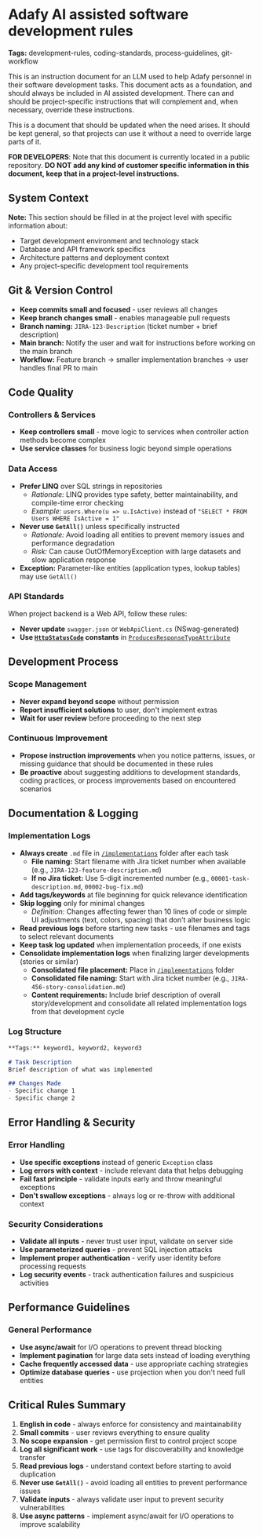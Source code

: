 # Adafy AI assisted software development rules

**Tags:** development-rules, coding-standards, process-guidelines, git-workflow

This is an instruction document for an LLM used to help Adafy personnel in their software development tasks. This document acts as a foundation, and should always be included in AI assisted development. There can and should be project-specific instructions that will complement and, when necessary, override these instructions.

This is a document that should be updated when the need arises. It should be kept general, so that projects can use it without a need to override large parts of it.

**FOR DEVELOPERS**: Note that this document is currently located in a public repository. **DO NOT add any kind of customer specific information in this document, keep that in a project-level instructions.**

## System Context

**Note:** This section should be filled in at the project level with specific information about:
- Target development environment and technology stack
- Database and API framework specifics
- Architecture patterns and deployment context
- Any project-specific development tool requirements

## Git & Version Control

- **Keep commits small and focused** - user reviews all changes
- **Keep branch changes small** - enables manageable pull requests
- **Branch naming:** `JIRA-123-Description` (ticket number + brief description)
- **Main branch:** Notify the user and wait for instructions before working on the main branch
- **Workflow:** Feature branch → smaller implementation branches → user handles final PR to main

## Code Quality

### Controllers & Services
- **Keep controllers small** - move logic to services when controller action methods become complex
- **Use service classes** for business logic beyond simple operations

### Data Access
- **Prefer LINQ** over SQL strings in repositories
  - *Rationale:* LINQ provides type safety, better maintainability, and compile-time error checking
  - *Example:* `users.Where(u => u.IsActive)` instead of `"SELECT * FROM Users WHERE IsActive = 1"`
- **Never use `GetAll()`** unless specifically instructed
  - *Rationale:* Avoid loading all entities to prevent memory issues and performance degradation
  - *Risk:* Can cause OutOfMemoryException with large datasets and slow application response
- **Exception:** Parameter-like entities (application types, lookup tables) may use `GetAll()`

### API Standards
When project backend is a Web API, follow these rules:
- **Never update** `swagger.json` or `WebApiClient.cs` (NSwag-generated)
- **Use [`HttpStatusCode`](System.Net.HttpStatusCode) constants** in [`ProducesResponseTypeAttribute`](Microsoft.AspNetCore.Mvc.ProducesResponseTypeAttribute)

## Development Process

### Scope Management
- **Never expand beyond scope** without permission
- **Report insufficient solutions** to user, don't implement extras
- **Wait for user review** before proceeding to the next step

### Continuous Improvement
- **Propose instruction improvements** when you notice patterns, issues, or missing guidance that should be documented in these rules
- **Be proactive** about suggesting additions to development standards, coding practices, or process improvements based on encountered scenarios

## Documentation & Logging

### Implementation Logs
- **Always create** `.md` file in [`/implementations`](implementations/) folder after each task
  - **File naming:** Start filename with Jira ticket number when available (e.g., `JIRA-123-feature-description.md`)
  - **If no Jira ticket:** Use 5-digit incremented number (e.g., `00001-task-description.md`, `00002-bug-fix.md`)
- **Add tags/keywords** at file beginning for quick relevance identification
- **Skip logging** only for minimal changes
  - *Definition:* Changes affecting fewer than 10 lines of code or simple UI adjustments (text, colors, spacing) that don't alter business logic
- **Read previous logs** before starting new tasks - use filenames and tags to select relevant documents
- **Keep task log updated** when implementation proceeds, if one exists
- **Consolidate implementation logs** when finalizing larger developments (stories or similar)
  - **Consolidated file placement:** Place in [`/implementations`](implementations/) folder
  - **Consolidated file naming:** Start with Jira ticket number (e.g., `JIRA-456-story-consolidation.md`)
  - **Content requirements:** Include brief description of overall story/development and consolidate all related implementation logs from that development cycle

### Log Structure
```markdown
**Tags:** keyword1, keyword2, keyword3

# Task Description
Brief description of what was implemented

## Changes Made
- Specific change 1
- Specific change 2
```

## Error Handling & Security

### Error Handling
- **Use specific exceptions** instead of generic `Exception` class
- **Log errors with context** - include relevant data that helps debugging
- **Fail fast principle** - validate inputs early and throw meaningful exceptions
- **Don't swallow exceptions** - always log or re-throw with additional context

### Security Considerations
- **Validate all inputs** - never trust user input, validate on server side
- **Use parameterized queries** - prevent SQL injection attacks
- **Implement proper authentication** - verify user identity before processing requests
- **Log security events** - track authentication failures and suspicious activities

## Performance Guidelines

### General Performance
- **Use async/await** for I/O operations to prevent thread blocking
- **Implement pagination** for large data sets instead of loading everything
- **Cache frequently accessed data** - use appropriate caching strategies
- **Optimize database queries** - use projection when you don't need full entities

## Critical Rules Summary

1. **English in code** - always enforce for consistency and maintainability
2. **Small commits** - user reviews everything to ensure quality
3. **No scope expansion** - get permission first to control project scope
4. **Log all significant work** - use tags for discoverability and knowledge transfer
5. **Read previous logs** - understand context before starting to avoid duplication
6. **Never use `GetAll()`** - avoid loading all entities to prevent performance issues
7. **Validate inputs** - always validate user input to prevent security vulnerabilities
8. **Use async patterns** - implement async/await for I/O operations to improve scalability